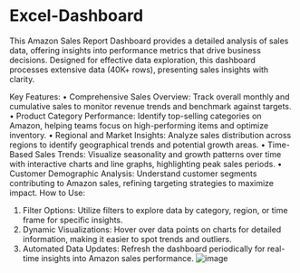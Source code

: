 # Excel-Dashboard
This Amazon Sales Report Dashboard provides a detailed analysis of sales data, offering insights into performance metrics that drive business decisions. Designed for effective data exploration, this dashboard processes extensive data (40K+ rows), presenting sales insights with clarity.


Key Features:
•	Comprehensive Sales Overview: Track overall monthly and cumulative sales to monitor revenue trends and benchmark against targets.
•	Product Category Performance: Identify top-selling categories on Amazon, helping teams focus on high-performing items and optimize inventory.
•	Regional and Market Insights: Analyze sales distribution across regions to identify geographical trends and potential growth areas.
•	Time-Based Sales Trends: Visualize seasonality and growth patterns over time with interactive charts and line graphs, highlighting peak sales periods.
•	Customer Demographic Analysis: Understand customer segments contributing to Amazon sales, refining targeting strategies to maximize impact.
How to Use:
1.	Filter Options: Utilize filters to explore data by category, region, or time frame for specific insights.
2.	Dynamic Visualizations: Hover over data points on charts for detailed information, making it easier to spot trends and outliers.
3.	Automated Data Updates: Refresh the dashboard periodically for real-time insights into Amazon sales performance.
![image](https://github.com/user-attachments/assets/6a48f050-43bd-490d-ab1c-c26412ef4341)

